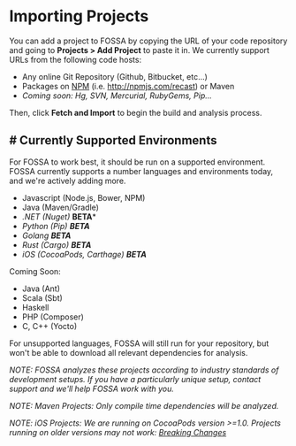 # Importing Projects

You can add a project to FOSSA by copying the URL of your code repository and going to **Projects > Add Project** to paste it in.  We currently support URLs from the following code hosts:

- Any online Git Repository (Github, Bitbucket, etc...)
- Packages on [NPM](http://npmjs.com) (i.e. http://npmjs.com/recast) or Maven
- *Coming soon: Hg, SVN, Mercurial, RubyGems, Pip...*

Then, click **Fetch and Import** to begin the build and analysis process.  

## <a name="supported-environments">#</a> Currently Supported Environments

For FOSSA to work best, it should be run on a supported environment. FOSSA currently supports a number languages and environments today, and we're actively adding more.

- Javascript (Node.js, Bower, NPM)
- Java (Maven/Gradle)
- *.NET (Nuget)* **BETA***
- *Python (Pip) **BETA***
- *Golang **BETA***
- *Rust (Cargo) **BETA***
- *iOS (CocoaPods, Carthage) **BETA***

Coming Soon:

- Java (Ant)
- Scala (Sbt)
- Haskell
- PHP (Composer)
- C, C++ (Yocto)

For unsupported languages, FOSSA will still run for your repository, but won't be able to download all relevant dependencies for analysis.

*NOTE: FOSSA analyzes these projects according to industry standards of development setups.  If you have a particularly unique setup, contact support and we'll help FOSSA work with you.*

*NOTE: Maven Projects: Only compile time dependencies will be analyzed.*

*NOTE: iOS Projects: We are running on CocoaPods version >=1.0. Projects running on older versions may not work: [Breaking Changes](http://blog.cocoapods.org/CocoaPods-1.0-Migration-Guide/)*
